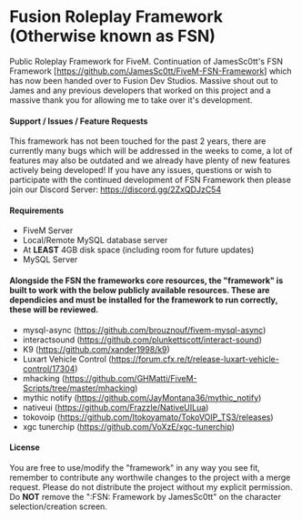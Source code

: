 # Fusion Roleplay Framework (Otherwise known as FSN)
Public Roleplay Framework for FiveM. Continuation of JamesSc0tt's FSN Framework [https://github.com/JamesSc0tt/FiveM-FSN-Framework] which has now been handed over to Fusion Dev Studios. Massive shout out to James and any previous developers that worked on this project and a massive thank you for allowing me to take over it's development. 

#### Support / Issues / Feature Requests
This framework has not been touched for the past 2 years, there are currently many bugs which will be addressed in the weeks to come, a lot of features may also be outdated and we already have plenty of new features actively being developed! If you have any issues, questions or wish to participate with the continued development of FSN Framework then please join our Discord Server: https://discord.gg/2ZxQDJzC54

#### Requirements
- FiveM Server
- Local/Remote MySQL database server
- At **LEAST** 4GB disk space (including room for future updates) 
- MySQL Server

#### Alongside the FSN the frameworks core resources, the "framework" is built to work with the below publicly available resources. These are dependicies and must be installed for the framework to run correctly, these will be reviewed.
- mysql-async (https://github.com/brouznouf/fivem-mysql-async)
- interactsound (https://github.com/plunkettscott/interact-sound)
- K9 (https://github.com/xander1998/k9)
- Luxart Vehicle Control (https://forum.cfx.re/t/release-luxart-vehicle-control/17304)
- mhacking (https://github.com/GHMatti/FiveM-Scripts/tree/master/mhacking)
- mythic notify (https://github.com/JayMontana36/mythic_notify)
- nativeui (https://github.com/FrazzIe/NativeUILua)
- tokovoip (https://github.com/Itokoyamato/TokoVOIP_TS3/releases)
- xgc tunerchip (https://github.com/VoXzE/xgc-tunerchip)

#### License
You are free to use/modify the "framework" in any way you see fit, remember to contribute any worthwile changes to the project with a merge request. Please do not distribute the project without my explicit permission. Do **NOT** remove the ":FSN: Framework by JamesSc0tt" on the character selection/creation screen.
